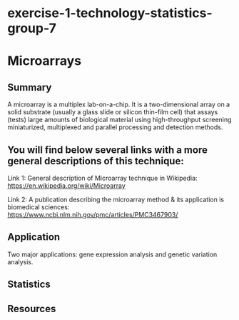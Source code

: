 # exercise-1-technology-statistics-group-7

# Microarrays

## Summary
A microarray is a multiplex lab-on-a-chip. It is a two-dimensional array on a solid substrate (usually a glass slide or silicon thin-film cell) that assays (tests) large amounts of biological material using high-throughput screening miniaturized, multiplexed and parallel processing and detection methods. 

## You will find below several links with a more general descriptions of this technique: 

Link 1: General description of Microarray technique in Wikipedia: 
https://en.wikipedia.org/wiki/Microarray 

Link 2: A publication describing the microarray method & its application is biomedical sciences: 
https://www.ncbi.nlm.nih.gov/pmc/articles/PMC3467903/ 

## Application

Two major applications: gene expression analysis and genetic variation analysis.

## Statistics

## Resources
